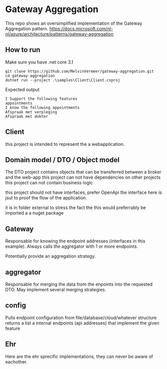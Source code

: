 # Gateway Aggregation

This repo shows an oversimplified implementation of the Gateway Aggregation pattern.
https://docs.microsoft.com/nl-nl/azure/architecture/patterns/gateway-aggregation

## How to run

Make sure you have .net core 3.1

```
git clone https://github.com/MelvinVermeer/gateway-aggregation.git
cd gateway-aggregation
dotnet run --project .\samples\Client\Client.csproj
```

Expected output

```
I Support the following features
appointments
I know the following appointments
Afspraak met verpleging
Afspraak met dokter
```

## Client

this project is intended to represent the a webapplication.

## Domain model / DTO / Object model

The DTO project contains objects that can be transferred between a broker and the web-app
this project can not have dependencies on other projects
this project can not contain business logic

this project should not have interfaces, prefer OpenApi
the interface here is jsut to proof the flow of the application.

it is in folder external to stress the fact the this would preferrably be imported a a nuget package

## Gateway

Responsable for knowing the endpoint addresses (interfaces in this example).
Always calls the aggregator with 1 or more endpoints.

Potentially provide an aggregation strategy.

## aggregator

Responsable for merging the data from the enpoints into the requested DTO.
May implement several merging strategies.

## config

Pulls endpoint configuration from file/database/cloud/whatever structure
returns a list a internal endpoints (api addresses) that implement the given feature

## Ehr

Here are the ehr sprecific implementations, they can never be aware of eachother.
